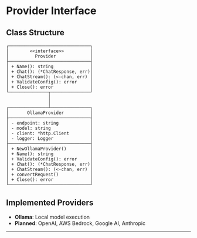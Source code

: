 # Provider Interface

## Class Structure

```
┌───────────────────────────────┐
│        <<interface>>          │
│          Provider             │
├───────────────────────────────┤
│ + Name(): string              │
│ + Chat(): (*ChatResponse, err)│
│ + ChatStream(): (<-chan, err) │
│ + ValidateConfig(): error     │
│ + Close(): error              │
└───────────────┬───────────────┘
                │
                │
┌───────────────┴───────────────┐
│       OllamaProvider          │
├───────────────────────────────┤
│ - endpoint: string            │
│ - model: string               │
│ - client: *http.Client        │
│ - logger: Logger              │
├───────────────────────────────┤
│ + NewOllamaProvider()         │
│ + Name(): string              │
│ + ValidateConfig(): error     │
│ + Chat(): (*ChatResponse, err)│
│ + ChatStream(): (<-chan, err) │
│ + convertRequest()            │
│ + Close(): error              │
└───────────────────────────────┘
```

## Implemented Providers
- **Ollama**: Local model execution
- **Planned**: OpenAI, AWS Bedrock, Google AI, Anthropic

---
